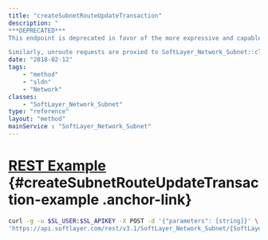 ```yaml
---
title: "createSubnetRouteUpdateTransaction"
description: "
***DEPRECATED***
This endpoint is deprecated in favor of the more expressive and capable SoftLayer_Network_Subnet::route, to which this endpoint now proxies. Refer to it for more information. 

Similarly, unroute requests are proxied to SoftLayer_Network_Subnet::clearRoute. "
date: "2018-02-12"
tags:
    - "method"
    - "sldn"
    - "Network"
classes:
    - "SoftLayer_Network_Subnet"
type: "reference"
layout: "method"
mainService : "SoftLayer_Network_Subnet"
---
```


# [REST Example](#createSubnetRouteUpdateTransaction-example) <a href="/article/rest/"><i class="fas fa-question"></i></a> {#createSubnetRouteUpdateTransaction-example .anchor-link} 
```bash
curl -g -u $SL_USER:$SL_APIKEY -X POST -d '{"parameters": [string]}' \
'https://api.softlayer.com/rest/v3.1/SoftLayer_Network_Subnet/{SoftLayer_Network_SubnetID}/createSubnetRouteUpdateTransaction'
```
